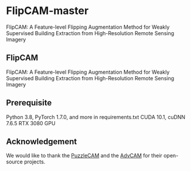 # FlipCAM-master
FlipCAM: A Feature-level Flipping Augmentation Method for Weakly Supervised Building Extraction from High-Resolution Remote Sensing Imagery
## FlipCAM
FlipCAM: A Feature-level Flipping Augmentation Method for Weakly Supervised Building Extraction from High-Resolution Remote Sensing Imagery

## Prerequisite
Python 3.8, PyTorch 1.7.0, and more in requirements.txt
CUDA 10.1, cuDNN 7.6.5
RTX 3080 GPU

## Acknowledgement
We would like to thank the [PuzzleCAM](https://github.com/shjo-april/PuzzleCAM) and the [AdvCAM](https://github.com/jbeomlee93/AdvCAM) for their open-source projects.
